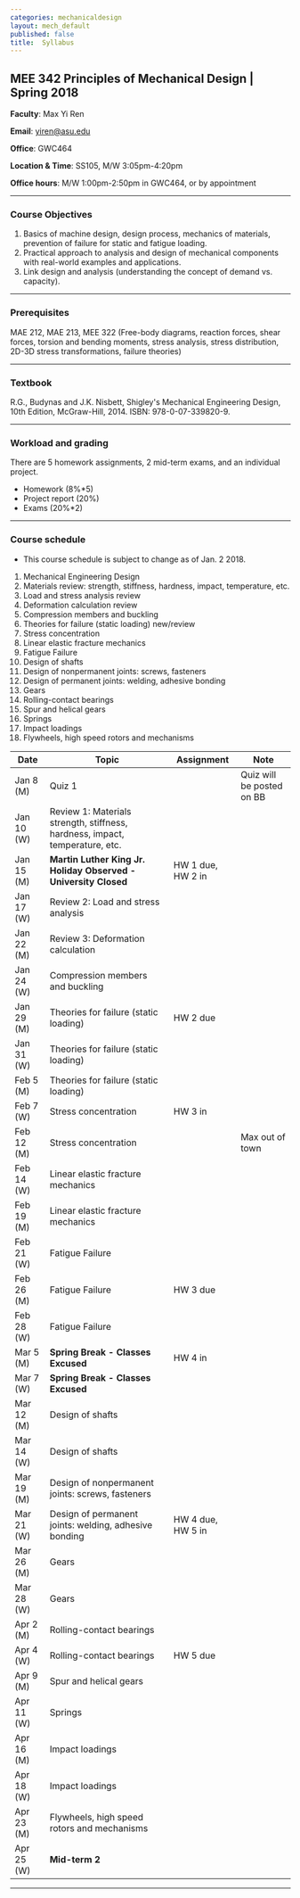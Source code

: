 ```yaml
---
categories: mechanicaldesign
layout: mech_default
published: false
title:  Syllabus
---
```


## MEE 342 Principles of Mechanical Design | Spring 2018 

**Faculty**: Max Yi Ren 

**Email**: yiren@asu.edu 

**Office**: GWC464

**Location & Time**: SS105, M/W 3:05pm-4:20pm

**Office hours**: M/W 1:00pm-2:50pm in GWC464, or by appointment

***

### Course Objectives

1. Basics of machine design, design process, mechanics of materials, prevention of failure
for static and fatigue loading.
2. Practical approach to analysis and design of mechanical components with real-world
examples and applications.
3. Link design and analysis (understanding the concept of demand vs. capacity).
***

### Prerequisites  

MAE 212, MAE 213, MEE 322 (Free-body diagrams, reaction forces, shear forces, torsion and 
bending moments, stress analysis, stress distribution, 2D-3D stress transformations, failure theories)
***

### Textbook

R.G., Budynas and J.K. Nisbett, Shigley's Mechanical Engineering Design, 10th Edition,
McGraw-Hill, 2014. ISBN: 978-0-07-339820-9.
***

### Workload and grading
   
There are 5 homework assignments, 
2 mid-term exams, and an individual project. 

* Homework (8%*5)
* Project report (20%)
* Exams (20%*2)
***

### Course schedule

* This course schedule is subject to change as of Jan. 2 2018.

1) Mechanical Engineering Design
2) Materials review: strength, stiffness, hardness, impact, temperature, etc.
3) Load and stress analysis review
4) Deformation calculation review
5) Compression members and buckling
6) Theories for failure (static loading) new/review
7) Stress concentration
8) Linear elastic fracture mechanics
9) Fatigue Failure
10) Design of shafts
11) Design of nonpermanent joints: screws, fasteners
12) Design of permanent joints: welding, adhesive bonding
13) Gears
14) Rolling-contact bearings
15) Spur and helical gears
16) Springs
17) Impact loadings
18) Flywheels, high speed rotors and mechanisms

| Date      	            | Topic                                                            	    | Assignment 	            | Note 	                            |
| ------------------------- | --------------------------------------------------------------------- | ------------------------- | --------------------------------- |
| Jan 8 (M)	                | Quiz 1                                                                | 	            | Quiz will be posted on BB                          	    |
| Jan 10 (W)	            | Review 1: Materials strength, stiffness, hardness, impact, temperature, etc. |                           |                                   |
| Jan 15 (M)	            | **Martin Luther King Jr. Holiday Observed - University Closed**       | HW 1 due, HW 2 in          |                                   |
| Jan 17 (W)	            | Review 2: Load and stress analysis                                    |                           |     	                            |
| Jan 22 (M)	            | Review 3: Deformation calculation                                     |            	            |      	                            |
| Jan 24 (W)	            | Compression members and buckling                                      |            	            |      	                            |
| Jan 29 (M)                | Theories for failure (static loading) | HW 2 due                          |                                   |
| Jan 31 (W)	            | Theories for failure (static loading) |            	            |      	                            |
| Feb 5 (M)	                | Theories for failure (static loading) |       	                |                                   |
| Feb 7  (W)	            | Stress concentration                                                  | HW 3 in|      	                            |
| Feb 12 (M)	            | Stress concentration                                                  |            	        | Max out of town     	            |
| Feb 14 (W)	            | Linear elastic fracture mechanics                                 |            	            |      	                            |
| Feb 19 (M)	            | Linear elastic fracture mechanics                         	            |      	                    |                           	    |
| Feb 21 (W)	            | Fatigue Failure                                      |            	            |                           	    |
| Feb 26 (M)	            | Fatigue Failure           | HW 3 due          |                           	    |
| Feb 28 (W)	            | Fatigue Failure                                                            |            	            |                           	    |
| Mar 5 (M)	                | **Spring Break - Classes Excused**	 | HW 4 in	            |                           	    |
| Mar 7 (W)	                | **Spring Break - Classes Excused** |            	            |                                   |
| Mar 12 (M)	            | Design of shafts         |                           |                           	    |
| Mar 14 (W)	            | Design of shafts |            	            |                            	    |
| Mar 19 (M)	            | Design of nonpermanent joints: screws, fasteners |            	            |     	                            | 
| Mar 21 (W)	            | Design of permanent joints: welding, adhesive bonding | HW 4 due, HW 5 in             	            |                           	    |
| Mar 26 (M)                | Gears |                         |                                   |
| Mar 28 (W)	            | Gears |              	            |                           	    |
| Apr 2 (M)	                | Rolling-contact bearings                                                        |            	            |                           	    |
| Apr 4 (W)	                | Rolling-contact bearings                                 | HW 5 due                          |            	                    |
| Apr 9 (M)	                | Spur and helical gears|                           |                                   |
| Apr 11 (W)	            | Springs |            	            |                            	    |
| Apr 16 (M)	            | Impact loadings |            	            |                            	    |
| Apr 18 (W)	            | Impact loadings |            	            |                            	    |
| Apr 23 (M)	            | Flywheels, high speed rotors and mechanisms |            	            |                            	    |
| Apr 25 (W)	            | **Mid-term 2**                                |            	            |                            	    |

***